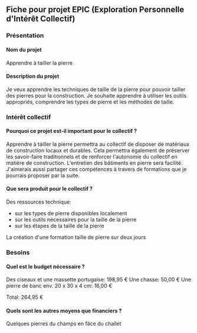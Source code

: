 ## Fiche pour projet EPIC (Exploration Personnelle d'Intérêt Collectif)

### Présentation

#### Nom du projet

Apprendre à tailler la pierre

#### Description du projet

Je veux apprendre les techniques de taille de la pierre pour pouvoir tailler des pierres pour la construction. Je souhaite apprendre à utiliser les outils appropriés, comprendre les types de pierre et les méthodes de taille.

### Intérêt collectif

#### Pourquoi ce projet est-il important pour le collectif ?

Apprendre à tailler la pierre permettra au collectif de disposer de matériaux de construction locaux et durables. Cela permettra également de préserver les savoir-faire traditionnels et de renforcer l'autonomie du collectif en matière de construction. L'entretien des bâtiments en pierre sera facilité. J'aimerais aussi partager ces compétences à travers de formations que je pourrais proposer par la suite.

#### Que sera produit pour le collectif ?

Des ressources technique:
- sur les types de pierre disponibles localement
- sur les outils nécessaires pour la taille de la pierre
- sur les étapes de la taille de la pierre
>
La création d'une formation taille de pierre sur deux jours

### Besoins

#### Quel est le budget nécessaire ?

Des ciseaux et une massette portugaise:     198,95 € 
Une chasse:                                  50,00 €
Une pierre de banc env. 20 x 30 x 4 cm:      16,00 €

Total:                                      264,95 €

#### Quels sont les autres moyens que financiers ?

Quelques pierres du champs en fâce du challet
